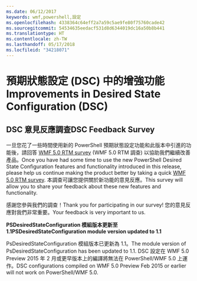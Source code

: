 ```yaml
---
ms.date: 06/12/2017
keywords: wmf,powershell,設定
ms.openlocfilehash: 4338364c64eff2a7a59c5ae9fe80f75760cade42
ms.sourcegitcommit: 54534635eedacf531d8d6344019dc16a50b8b441
ms.translationtype: HT
ms.contentlocale: zh-TW
ms.lasthandoff: 05/17/2018
ms.locfileid: "34218071"
---
```

# <a name="improvements-in-desired-state-configuration-dsc"></a><span data-ttu-id="ff2b4-102">預期狀態設定 (DSC) 中的增強功能</span><span class="sxs-lookup"><span data-stu-id="ff2b4-102">Improvements in Desired State Configuration (DSC)</span></span>

## <a name="dsc-feedback-survey"></a><span data-ttu-id="ff2b4-103">DSC 意見反應調查</span><span class="sxs-lookup"><span data-stu-id="ff2b4-103">DSC Feedback Survey</span></span>

<span data-ttu-id="ff2b4-104">一旦您花了一些時間使用新的 PowerShell 預期狀態設定功能和此版本中引進的功能後，請回答 [WMF 5.0 RTM survey](https://www.surveymonkey.com/r/SGLQM5W) (WMF 5.0 RTM 調查) 以協助我們繼續改善產品。</span><span class="sxs-lookup"><span data-stu-id="ff2b4-104">Once you have had some time to use the new PowerShell Desired State Configuration features and functionality introduced in this release, please help us continue making the product better by taking a quick [WMF 5.0 RTM survey](https://www.surveymonkey.com/r/SGLQM5W).</span></span> <span data-ttu-id="ff2b4-105">本調查可讓您提供關於新功能的意見反應。</span><span class="sxs-lookup"><span data-stu-id="ff2b4-105">This survey will allow you to share your feedback about these new features and functionality.</span></span>

<span data-ttu-id="ff2b4-106">感謝您參與我們的調查！</span><span class="sxs-lookup"><span data-stu-id="ff2b4-106">Thank you for participating in our survey!</span></span> <span data-ttu-id="ff2b4-107">您的意見反應對我們非常重要。</span><span class="sxs-lookup"><span data-stu-id="ff2b4-107">Your feedback is very important to us.</span></span>

<span data-ttu-id="ff2b4-108">**PSDesiredStateConfiguration 模組版本更新至 1.1**</span><span class="sxs-lookup"><span data-stu-id="ff2b4-108">**PSDesiredStateConfiguration module version updated to 1.1**</span></span>

<span data-ttu-id="ff2b4-109">PsDesiredStateConfiguration 模組版本已更新為 1.1。</span><span class="sxs-lookup"><span data-stu-id="ff2b4-109">The module version of PsDesiredStateConfiguration has been updated to 1.1.</span></span> <span data-ttu-id="ff2b4-110">DSC 設定在 WMF 5.0 Preview 2015 年 2 月或更早版本上的編譯將無法在 PowerShell/WMF 5.0 上運作。</span><span class="sxs-lookup"><span data-stu-id="ff2b4-110">DSC configurations compiled on WMF 5.0 Preview Feb 2015 or earlier will not work on PowerShell/WMF 5.0.</span></span>
